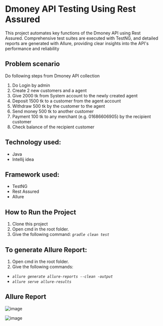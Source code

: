 # Dmoney API Testing Using Rest Assured
This project automates key functions of the Dmoney API using Rest Assured. Comprehensive test suites are executed with TestNG, and detailed reports are generated with Allure, providing clear insights into the API's performance and reliability
## Problem scenario 
Do following steps from Dmoney API collection

1. Do Login by admin
2. Create 2 new customers and a agent
3. Give 2000 tk from System account to the newly created agent
4. Deposit 1500 tk to a customer from the agent account
5. Withdraw 500 tk by the customer to the agent
6. Send money 500 tk to another customer
7. Payment 100 tk to any merchant (e.g. 01686606905) by the recipient customer
8. Check balance of the recipient customer

## Technology used:
- Java
- Intellij idea

## Framework used:
  - TestNG
  - Rest Assured
  - Allure


## How to Run the Project
1. Clone this project
2. Open cmd in the root folder.
3. Give the following command:  _````gradle clean test````_

## To generate Allure Report:
1. Open cmd in the root folder.
2. Give the following commands:
   
  *  _````allure generate allure-reports --clean -output````_
  *  _````allure serve allure-results````_
   
## Allure Report
![image](https://github.com/user-attachments/assets/47d1d545-3e9e-4973-a129-4da94ca2939e)

![image](https://github.com/user-attachments/assets/1ce13bec-fa9f-44db-87e0-c91127010edb)

